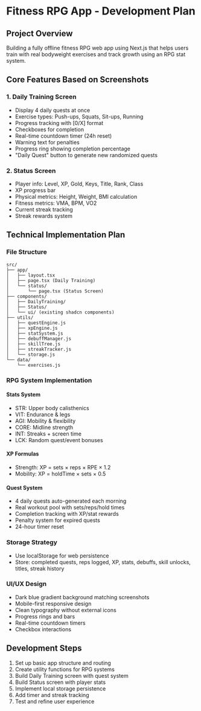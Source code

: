 # Fitness RPG App - Development Plan

## Project Overview
Building a fully offline fitness RPG web app using Next.js that helps users train with real bodyweight exercises and track growth using an RPG stat system.

## Core Features Based on Screenshots

### 1. Daily Training Screen
- Display 4 daily quests at once
- Exercise types: Push-ups, Squats, Sit-ups, Running
- Progress tracking with [0/X] format
- Checkboxes for completion
- Real-time countdown timer (24h reset)
- Warning text for penalties
- Progress ring showing completion percentage
- "Daily Quest" button to generate new randomized quests

### 2. Status Screen
- Player info: Level, XP, Gold, Keys, Title, Rank, Class
- XP progress bar
- Physical metrics: Height, Weight, BMI calculation
- Fitness metrics: VMA, BPM, VO2
- Current streak tracking
- Streak rewards system

## Technical Implementation Plan

### File Structure
```
src/
├── app/
│   ├── layout.tsx
│   ├── page.tsx (Daily Training)
│   └── status/
│       └── page.tsx (Status Screen)
├── components/
│   ├── DailyTraining/
│   ├── Status/
│   └── ui/ (existing shadcn components)
├── utils/
│   ├── questEngine.js
│   ├── xpEngine.js
│   ├── statSystem.js
│   ├── debuffManager.js
│   ├── skillTree.js
│   ├── streakTracker.js
│   └── storage.js
└── data/
    └── exercises.js
```

### RPG System Implementation

#### Stats System
- STR: Upper body calisthenics
- VIT: Endurance & legs
- AGI: Mobility & flexibility
- CORE: Midline strength
- INT: Streaks + screen time
- LCK: Random quest/event bonuses

#### XP Formulas
- Strength: XP = sets × reps × RPE × 1.2
- Mobility: XP = holdTime × sets × 0.5

#### Quest System
- 4 daily quests auto-generated each morning
- Real workout pool with sets/reps/hold times
- Completion tracking with XP/stat rewards
- Penalty system for expired quests
- 24-hour timer reset

### Storage Strategy
- Use localStorage for web persistence
- Store: completed quests, reps logged, XP, stats, debuffs, skill unlocks, titles, streak history

### UI/UX Design
- Dark blue gradient background matching screenshots
- Mobile-first responsive design
- Clean typography without external icons
- Progress rings and bars
- Real-time countdown timers
- Checkbox interactions

## Development Steps
1. Set up basic app structure and routing
2. Create utility functions for RPG systems
3. Build Daily Training screen with quest system
4. Build Status screen with player stats
5. Implement local storage persistence
6. Add timer and streak tracking
7. Test and refine user experience
